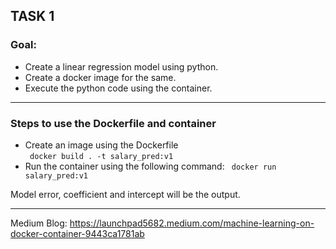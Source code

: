 ## TASK 1
### Goal:
- Create a linear regression model using python.
- Create a docker image for the same.
- Execute the python code using the container.

---

### Steps to use the Dockerfile and container
- Create an image using the Dockerfile <br>
  ``` docker build . -t salary_pred:v1``` 
- Run the container using the following command:
  ``` docker run salary_pred:v1```

Model error, coefficient and intercept will be the output.<br>

---
Medium Blog: https://launchpad5682.medium.com/machine-learning-on-docker-container-9443ca1781ab